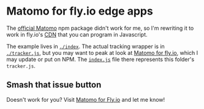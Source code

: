 # Matomo for fly.io edge apps

The [official Matomo](https://github.com/matomo-org/matomo-nodejs-tracker) npm package didn't work for me, so I'm rewriting it to work in fly.io's [CDN](https://fly.io/articles/fly-edge-applications-global-javascript/) that you can program in Javascript.

The example lives in [`./index`](matomo-open-source-analytics/index.js). The actual tracking wrapper is in [`./tracker.js`](matomo-open-source-analytics/tracker.js), but you may want to peak at look at [Matomo for fly.io](https://github.com/OKNoah/matomo-fly), which I may update or put on NPM. The [`index.js`](https://github.com/OKNoah/matomo-fly/blob/master/index.js) file there represents this folder's `tracker.js`.


## Smash that issue button

Doesn't work for you? Visit [Matomo for Fly.io](https://github.com/OKNoah/matomo-fly) and let me know!